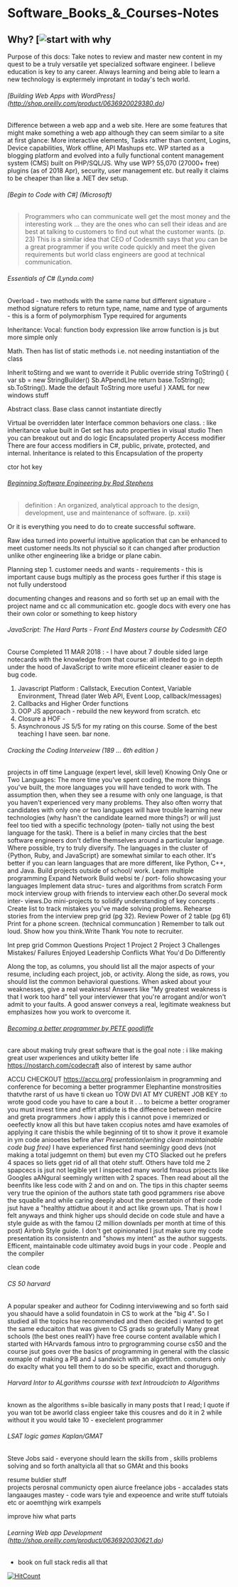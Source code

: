 # Software_Books_&_Courses-Notes
## Why? [![start with why](https://medium.com/the-mission/seven-steps-to-learn-and-master-anything-as-quickly-as-possible-ed75612f6e04)

Purpose of this docs: Take notes to review and master new content in my quest to be a truly versatile yet specialized software engineer. I believe education is key to any career. Always learning and being able to learn a new technology is exptermely improtant in today's tech world. 


###### [Building Web Apps with WordPress] (http://shop.oreilly.com/product/0636920029380.do)
Difference between a web app and a web site. Here are some features that might make something a web app although they can seem similar to a site at first glance: More interactive elements, Tasks rather than content, Logins, Device capabilities, Work offline, API Mashups etc. WP started as a blogging platform and evolved into a fully functional content management system (CMS) built on PHP/SQL/JS. Why use WP? 55,070 (27000+ free) plugins (as of 2018 Apr), security, user management etc. but really it claims to be cheaper than like a .NET dev setup. 

###### [Begin to Code with C#] (Microsoft)
>Programmers who can communicate well get the most money and the interesting work ... they are the ones who can sell their ideas and are best at talking to customers to find out what the customer wants. (p. 23) 
This is a similar idea that CEO of Codesmith says that you can be a great programmer if you write code quickly and meet the given requirements but world class engineers are good at technical communication. 

###### Essentials of C# (Lynda.com)
Overload - two methods with the same name but different signature - method signature refers to return type, name, name and type of arguments - this is a form of polymorphism 
 Type required for arguments

Inheritance: 
Vocal: function body expression  like arrow function is js but more simple only 

Math.  Then has list of static methods i.e. not needing instantiation of the class 

Inherit toStirng and we want to override it 
Public override string ToString()
{
	var sb = new StringBuilder() 
Sb.APpendLIne 
	return base.ToString();
sb.ToString(). Made the default ToString more useful 
}
XAML for new windows stuff 

Abstract class. Base class cannot instantiate directly

Virtual be overridden later
Interface common behaviors one class. : like inheritance 
value built in
Get set has auto properties in visual studio 
Then you can breakout out and do logic 
Encapsulated property 
Access modifier 
There are four access modifiers in C#, public, private, protected, and internal. Inheritance is related to this
Encapsulation of the property 
 
ctor hot key 


###### [Beginning Software Engineering by Rod Stephens](http://onlinelibrary.wiley.com/book/10.1002/9781119209515)
>definition : An organized, analytical approach to the design, development, use and maintenance of software. (p. xxii)

Or it is everything you need to do to create successful software. 

Raw idea turned into powerful intuitive application that can be enhanced to meet customer needs.Its not physcial so it can changed after production unlike other engineering like a bridge or plane cabin.

Planning 
step 1. customer needs and wants - requirements - this is important cause bugs multiply as the process goes further if this stage is not fully understood 

documenting changes and reasons and so forth set up an email with the project name and cc all communication etc.  google docs with every one has their own color or something to keep history

###### JavaScript: The Hard Parts - Front End Masters course by Codesmith CEO
Course Completed 11 MAR 2018 :  -  I have about 7 double sided large notecards with the knowledge from that course:
all inteded to go in depth under the hood of JavaScript to write more efiiceint cleaner easier to de bug code. 
1. Javascript Platform : Callstack, Execution Context, Variable Environment, Thread (later Web API, Event Loop, callback/messages) 
2. Callbacks and Higher Order functions 
3. OOP JS approach - rebuild the new keyword from scratch.  etc
4. Closure a HOF -
5. Asynchronous JS 
5/5 for my rating on this course. Some of the best teaching I have seen. bar none. 


###### Cracking the Coding Interveiew (189 ... 6th edition )
projects in off time
Language (expert level, skill level)
Knowing Only One or Two Languages: The more time you've spent coding, the more things you've
built, the more languages you will have tended to work with. The assumption then, when they see a
resume with only one language, is that you haven't experienced very many problems. They also often
worry that candidates with only one or two languages will have trouble learning new technologies (why
hasn't the candidate learned more things?) or will just feel too tied with a specific technology (poten-
tially not using the best language for the task).
There is a belief in many circles that the best software engineers don't define themselves around
a particular language.
Where possible, try to truly diversify. The languages in the cluster of {Python, Ruby, and JavaScript} are
somewhat similar to each other. It's better if you can learn languages that are more different, like Python,
C++, and Java.
Build projects outside
of school/ work.
Learn multiple
programming
Expand Network
Build websi te / port-
folio showcasing your
languages
Implement data struc-
tures and algorithms
from scratch
Form mock interview
group with friends to
interview each other.Do several mock inter-
views.Do mini-projects to
solidify understanding
of key concepts .
Create list to track
mistakes you've made
solvinq problems.
Rehearse stories
from the interview
prep grid (pg 32).
Review Power of 2 table (pg 61) Print for a phone screen.
(technical communcation ) Remember to talk out
loud. Show how you
think.Write Thank You note
to recruiter.

Int prep grid
Common Questions Project 1  Project 2 Project 3
Challenges
Mistakes/ Failures
Enjoyed
Leadership
Conflicts
What You'd Do Differently

Along the top, as columns, you should list all the major aspects of your resume, including each project, job,
or activity. Along the side, as rows, you should list the common behavioral questions.
When asked about your weaknesses, give a real weakness! Answers like "My greatest weakness is that I
work too hard" tell your interviewer that you're arrogant and/or won't admit to your faults. A good answer
conveys a real, legitimate weakness but emphasizes how you work to overcome it.

###### [Becoming a better programmer by PETE goodliffe](http://shop.oreilly.com/product/0636920033929.do)
care about making truly great software  that is the goal 
note : i like making great user wxperiences and utikity better life 
https://nostarch.com/codecraft   also of interest by same author 

ACCU CHECKOUT https://accu.org/ professionlaism in programming and conference for becoming a better programmer
Elephantine monstrosities thatvthe rarst of us have ti ckean uo  TOW DVI AT MY CURENT JOB
KEY :to wrote good code you have to care a bout it . .. to beicme a better orogramer you must invest time and effirt 
attidute  is the diffeence between medicire and greta programmers .how i apply this  i cannot pove i memrized or oeefectly know all this but have taken ccopius notes amd have examoles of applying it 
care thisbis the while beginning of tit  to show it prove it  examole in ym code aniooetes befire afwr 
*Presentation(writing clean maintainable code bug free)*
I have experienced first hand seeminlgy good devs (not making a total judgemnt on them) but even my CTO Slacked out he prefers 4 spaces so liets gget rid of all that otehr stuff.  Others have told me 2 spapcecs is jsut not legible yet I inspected many world fmaous prjoects like Googles aANgural seemingly written with 2 spaces.  Then read about all the beenfits like less code with 2 and on and on.  The tips in this chapter seems very true the opinion of the authors state tath good pgrammers rise above the squablle and while caring deeply about the presentatoin of their code jsut have a "healthy attidtue about it and act like grown ups. That is how I felt anyways and think higher ups should decide on code stule and have a style guide as with the famou (2 million downlads per month at time of this post) Airbnb Style guide.  I don't get opinionated I jsut make sure my code presentation its consistentn and "shows my intent" as the author suggests. Efficent, maintainable code ultimatey avoid bugs in your code . People and the compiler  

clean code

 ###### CS 50  harvard 
 A popular speaker and autheor for Codinng interviwewing and so forth said you shaould have a solid foundatoin in CS to work at the "big 4".  So I studied all the topics hse recommended and then decided i wanted to get the same educaiton that was given to CS grads so gratefully Many great schools (the best ones reallY) have free course content available which I started with HArvards famous intro to prgrogramming course cs50 and the course jsut goes over the basics of programming in general with the classic exmaple of making a PB and J sandwich with an algortithm.  comuters only do exaclty what you tell them to do so be specific, exact and thorugugh. 
 
###### Harvard Intor to ALgorithms coursse with text Introudciotn to Algorithms
known as the algorithms s=ible basically in many posts that I read; I quote if you wan tot be aworld class engieer take this cousres and do it in 2 while without it you would take 10 - execlelent programmer


###### LSAT logic games Kaplan/GMAT 
Steve Jobs said - everyone should learn  the skills from , skills problems solving and so forth analtyicla all that so GMAt and this books 

resume  buldier stuff  
projects   perosnal communicty open aiurce  freelance 
jobs - accalades stats
langaauges mastey - code wars tyie and expeoence and write stuff tutoials etc or aoemthjng wirk exampels 

improve hiw what parts 

###### Learning Web app Development  (http://shop.oreilly.com/product/0636920030621.do)
- book on full stack redis all that


[![HitCount](http://hits.dwyl.io/murffious/Software_Books-Notes.svg)](http://hits.dwyl.io/murffious/Software_Books-Notes)
